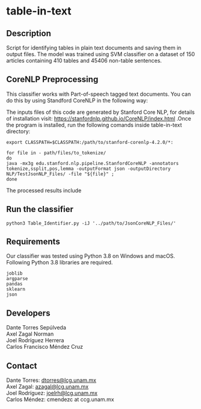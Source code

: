 # table-in-text

## Description
Script for identifying tables in plain text documents and saving them in output files.
The model was trained using SVM classifier on a dataset of 150 articles containing 410 tables and 45406 non-table sentences.


## CoreNLP Preprocessing
This classifier works with Part-of-speech tagged text documents.
You can do this by using Standford CoreNLP in the following way:
 
The inputs files of this code are generated by Stanford Core NLP, for details of installation visit: https://stanfordnlp.github.io/CoreNLP/index.html .Once the program is installed, run the following comands inside table-in-text directory: 
```
export CLASSPATH=$CLASSPATH:/path/to/stanford-corenlp-4.2.0/*:
```
```
for file in - path/files/to_tokenize/ 
do
java -mx3g edu.stanford.nlp.pipeline.StanfordCoreNLP -annotators tokenize,ssplit,pos,lemma -outputFormat json -outputDirectory NLP/TestJsonNLP_Files/ -file "${file}" ;
done                            
```

The processed results include

## Run the classifier

```
python3 Table_Identifier.py -iJ '../path/to/JsonCoreNLP_Files/'
```

## Requirements

Our classifier was tested using Python 3.8 on Windows and macOS. Following Python 3.8 libraries are required.
```
joblib
argparse
pandas
sklearn
json 
```

## Developers
Dante Torres Sepúlveda\
Axel Zagal Norman\
Joel Rodríguez Herrera\
Carlos Francisco Méndez Cruz

## Contact
Dante Torres: dtorres@lcg.unam.mx\
Axel Zagal: azagal@lcg.unam.mx\
Joel Rodríguez: joelrh@lcg.unam.mx\
Carlos Méndez: cmendezc at ccg.unam.mx
